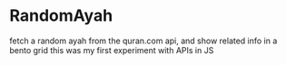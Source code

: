 # RandomAyah
fetch a random ayah from the quran.com api, and show related info in a bento grid
this was my first experiment with APIs in JS
